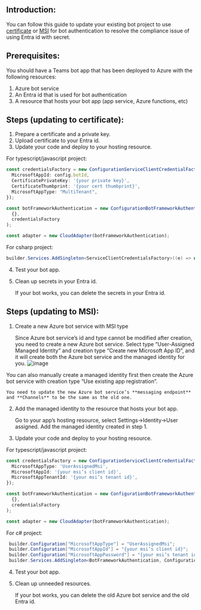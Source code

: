 ## Introduction:
You can follow this guide to update your existing bot project to use [certificate](#steps-updating-to-certificate) or [MSI](#steps-updating-to-msi) for bot authentication to resolve the compliance issue of using Entra id with secret.

## Prerequisites:

You should have a Teams bot app that has been deployed to Azure with the following resources:
1.	Azure bot service
2.	An Entra id that is used for bot authentication
3.	A resource that hosts your bot app (app service, Azure functions, etc)


## Steps (updating to certificate):
1. Prepare a certificate and a private key.
2. Upload certificate to your Entra id.
3. Update your code and deploy to your hosting resource.

For typescript/javascript project:
```ts
const credentialsFactory = new ConfigurationServiceClientCredentialFactory({
  MicrosoftAppId: config.botId,
  CertificatePrivateKey: '{your private key}',
  CertificateThumbprint: '{your cert thumbprint}',
  MicrosoftAppType: "MultiTenant",
});

const botFrameworkAuthentication = new ConfigurationBotFrameworkAuthentication(
  {},
  credentialsFactory
);

const adapter = new CloudAdapter(botFrameworkAuthentication);
```
For csharp project:
```csharp
builder.Services.AddSingleton<ServiceClientCredentialsFactory>((e) => new CertificateServiceClientCredentialsFactory("{your certificate}", "{your entra id}"));
```
4.	Test your bot app.
5.	Clean up secrets in your Entra id. 

    If your bot works, you can delete the secrets in your Entra id.
## Steps (updating to MSI):
1.	Create a new Azure bot service with MSI type

    Since Azure bot service’s id and type cannot be modified after creation, you need to create a new Azure bot service. Select type “User-Assigned Managed Identity” and creation type “Create new Microsoft App ID”, and it will create both the Azure bot service and the managed identity for you.
![image](https://github.com/OfficeDev/teams-toolkit/assets/25220706/4dc2073f-93f9-4d7b-9721-6903c7463056)
    
You can also manually create a managed identity first then create the Azure bot service with creation type “Use existing app registration”.

    You need to update the new Azure bot service’s **messaging endpoint** and **Channels** to be the same as the old one.

2.	Add the managed identity to the resource that hosts your bot app.

    Go to your app’s hosting resource, select Settings->Identity->User assigned. Add the managed identity created in step 1.
 

3.	Update your code and deploy to your hosting resource.

For typescript/javascript project:
```typescript
const credentialsFactory = new ConfigurationServiceClientCredentialFactory({
  MicrosoftAppType: 'UserAssignedMsi',
  MicrosoftAppId: '{your msi’s client id}',
  MicrosoftAppTenantId: '{your msi’s tenant id}',
});

const botFrameworkAuthentication = new ConfigurationBotFrameworkAuthentication(
  {},
  credentialsFactory
);

const adapter = new CloudAdapter(botFrameworkAuthentication);
```
For c# project:
```csharp
 builder.Configuration["MicrosoftAppType"] = "UserAssignedMsi";
 builder.Configuration["MicrosoftAppId"] = "{your msi’s client id}";
 builder.Configuration["MicrosoftAppPassword"] = "{your msi’s tenant id}";
 builder.Services.AddSingleton<BotFrameworkAuthentication, ConfigurationBotFrameworkAuthentication>();
```

4.	Test your bot app.
5.	Clean up unneeded resources. 

    If your bot works, you can delete the old Azure bot service and the old Entra id.
